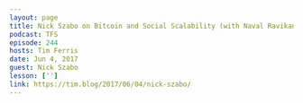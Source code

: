 ```yaml
---
layout: page
title: Nick Szabo on Bitcoin and Social Scalability (with Naval Ravikant)
podcast: TFS
episode: 244
hosts: Tim Ferris
date: Jun 4, 2017
guest: Nick Szabo
lesson: ['']
link: https://tim.blog/2017/06/04/nick-szabo/
---
```


